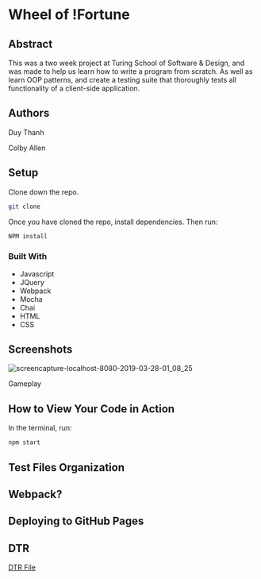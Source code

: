 # Wheel of !Fortune

## Abstract
This was a two week project at Turing School of Software & Design, and was made to help us learn how to write a program from scratch. As well as learn OOP patterns, and create a testing suite that thoroughly tests all functionality of a client-side application.

## Authors
Duy Thanh

Colby Allen

## Setup
Clone down the repo.

```bash
git clone
```

Once you have cloned the repo, install dependencies. Then run:

```bash
NPM install
```

### Built With
- Javascript
- JQuery
- Webpack
- Mocha
- Chai
- HTML
- CSS

## Screenshots

![screencapture-localhost-8080-2019-03-28-01_08_25](https://user-images.githubusercontent.com/43159025/55137611-0c004800-50f7-11e9-9c46-703c2d3f25d6.png)

Gameplay




## How to View Your Code in Action

In the terminal, run:

```bash
npm start
```

## Test Files Organization

## Webpack?

## Deploying to GitHub Pages

## DTR

[DTR File](https://gist.github.com/Rosebud303/2f357e9410bb635cdb2e0b55f574e03e)
